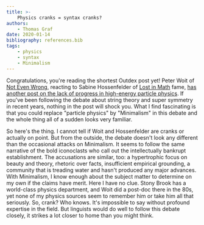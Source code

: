 ```yaml
---
title: >-
    Physics cranks = syntax cranks?
authors:
    - Thomas Graf
date: 2020-01-14
bibliography: references.bib
tags:
    - physics
    - syntax
    - Minimalism
---
```


<!-- START_SUMMARY_BLOCK -->
Congratulations, you're reading the shortest Outdex post yet!
Peter Woit of [Not Even Wrong](https://www.math.columbia.edu/~woit/wordpress/),
reacting to Sabine Hossenfelder of [Lost in Math](https://smile.amazon.com/Lost-Math-Beauty-Physics-Astray/dp/0465094252) fame,
[has another post on the lack of progress in high-energy particle physics](https://www.math.columbia.edu/~woit/wordpress/?p=11551).
If you've been following the debate about string theory and super symmetry in recent years, nothing in the post will shock you.
What I find fascinating is that you could replace "particle physics" by "Minimalism" in this debate and the whole thing all of a sudden looks very familiar.
<!-- END_SUMMARY_BLOCK -->

So here's the thing.
I cannot tell if Woit and Hossenfelder are cranks or actually on point.
But from the outside, the debate doesn't look any different than the occasional attacks on Minimalism.
It seems to follow the same narrative of the bold iconoclasts who call out the intellectually bankrupt establishment.
The accusations are similar, too: a hypertrophic focus on beauty and theory, rhetoric over facts, insufficient empirical grounding, a community that is treading water and hasn't produced any major advances.
With Minimalism, I know enough about the subject matter to determine on my own if the claims have merit.
Here I have no clue.
Stony Brook has a world-class physics department, and Woit did a post-doc there in the 80s, yet none of my physics sources seem to remember him or take him all that seriously.
So, crank?
Who knows.
It's impossible to say without profound expertise in the field.
But linguists would do well to follow this debate closely, it strikes a lot closer to home than you might think.
